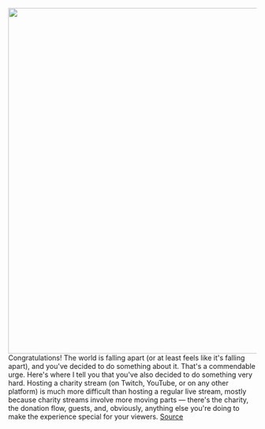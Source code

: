 <img src='https://cdn.vox-cdn.com/thumbor/3QlupcURMlQmpTxOAJGPxmmwbRE=/0x0:2040x1360/1200x800/filters:focal(857x517:1183x843)/cdn.vox-cdn.com/uploads/chorus_image/image/67009420/ACASTRO_190926_1777_TWITCH_0001.0.0.jpg' width='700px' /><br/>
Congratulations! The world is falling apart (or at least feels like it's falling apart), and you've decided to do something about it. That's a commendable urge. Here's where I tell you that you've also decided to do something very hard. Hosting a charity stream (on Twitch, YouTube, or on any other platform) is much more difficult than hosting a regular live stream, mostly because charity streams involve more moving parts — there's the charity, the donation flow, guests, and, obviously, anything else you're doing to make the experience special for your viewers.
<a href='https://www.theverge.com/21309833/twitch-charity-stream-guide-donations-thermometer-guests'> Source <a/>